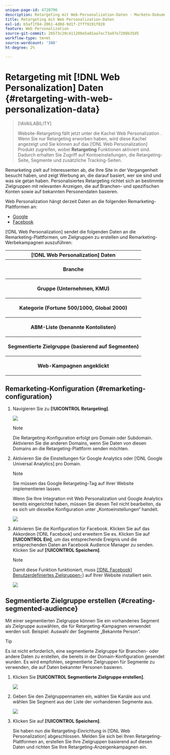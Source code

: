 ```yaml
---
unique-page-id: 4720796
description: Retargeting mit Web-Personalization-Daten - Marketo-Dokumente - Produktdokumentation
title: Retargeting mit Web Personalization-Daten
exl-id: b5af1f84-2061-4d0d-9d1f-2fff9191f028
feature: Web Personalization
source-git-commit: 26573c20c411208e5a01aa7ec73a97e7208b35d5
workflow-type: tm+mt
source-wordcount: '388'
ht-degree: 2%

---
```


# Retargeting mit [!DNL Web Personalization] Daten {#retargeting-with-web-personalization-data}

>[!AVAILABILITY]
>
>Website-Retargeting fällt jetzt unter die Kachel Web Personalization . Wenn Sie nur Retargeting erworben haben, wird diese Kachel angezeigt und Sie können auf das [!DNL Web Personalization] Produkt zugreifen, wobei **Retargeting** Funktionen aktiviert sind. Dadurch erhalten Sie Zugriff auf Kontoeinstellungen, die Retargeting-Seite, Segmente und zusätzliche Tracking-Seiten.

Remarketing zielt auf Interessenten ab, die Ihre Site in der Vergangenheit besucht haben, und zeigt Werbung an, die darauf basiert, wer sie sind und was sie getan haben. Personalisiertes Retargeting richtet sich an bestimmte Zielgruppen mit relevanten Anzeigen, die auf Branchen- und spezifischen Konten sowie auf bekannten Personendaten basieren.

Web Personalization hängt derzeit Daten an die folgenden Remarketing-Plattformen an:

* [Google](/help/marketo/product-docs/web-personalization/website-retargeting/personalized-remarketing-in-google.md)
* [Facebook](/help/marketo/product-docs/web-personalization/website-retargeting/personalized-remarketing-in-facebook.md)

[!DNL Web Personalization] sendet die folgenden Daten an die Remarketing-Plattformen, um Zielgruppen zu erstellen und Remarketing-Werbekampagnen auszuführen:

<table>
 <tbody>
  <tr>
   <th colspan="1">[!DNL Web Personalization] Daten</th>
  </tr>
  <tr>
   <th><p>Branche</p></th>
  </tr>
  <tr>
   <th><p>Gruppe (Unternehmen, KMU)</p></th>
  </tr>
  <tr>
   <th><p>Kategorie (Fortune 500/1000, Global 2000)</p></th>
  </tr>
  <tr>
   <th><p>ABM-Liste (benannte Kontolisten)</p></th>
  </tr>
  <tr>
   <th><p>Segmentierte Zielgruppe (basierend auf Segmenten)</p></th>
  </tr>
  <tr>
   <th><p>Web-Kampagnen angeklickt</p></th>
  </tr>
 </tbody>
</table>

## Remarketing-Konfiguration {#remarketing-configuration}

1. Navigieren Sie zu **[!UICONTROL Retargeting]**.

   ![](assets/one.png)

   >[!NOTE]
   >
   >Die Retargeting-Konfiguration erfolgt pro Domain oder Subdomain. Aktivieren Sie die anderen Domains, wenn Sie Daten von diesen Domains an die Retargeting-Plattform senden möchten.

1. Aktivieren Sie die Einstellungen für Google Analytics oder [!DNL Google Universal Analytics] pro Domain.

   >[!NOTE]
   >
   >Sie müssen das Google Retargeting-Tag auf Ihrer Website implementieren lassen.
   >
   >Wenn Sie Ihre Integration mit Web Personalization und Google Analytics bereits eingerichtet haben, müssen Sie diesen Teil nicht bearbeiten, da es sich um dieselbe Konfiguration unter „Kontoeinstellungen“ handelt.

   ![](assets/two.png)

1. Aktivieren Sie die Konfiguration für Facebook. Klicken Sie auf das Akkordeon [!DNL Facebook] und erweitern Sie es. Klicken Sie auf **[!UICONTROL Ein]**, um das entsprechende Ereignis und die entsprechenden Daten an Facebook Audience Manager zu senden. Klicken Sie auf **[!UICONTROL Speichern]**.

   >[!NOTE]
   >
   >Damit diese Funktion funktioniert, muss [[!DNL Facebook] Benutzerdefiniertes Zielgruppen-](https://developers.facebook.com/docs/ads-for-websites/website-custom-audiences/getting-started#install-the-pixel)) auf Ihrer Website installiert sein.

   ![](assets/three.png)

## Segmentierte Zielgruppe erstellen {#creating-segmented-audience}

Mit einer segmentierten Zielgruppe können Sie ein vorhandenes Segment als Zielgruppe auswählen, die für Retargeting-Kampagnen verwendet werden soll. Beispiel: Auswahl der Segmente „Bekannte Person“.

>[!TIP]
>
>Es ist nicht erforderlich, eine segmentierte Zielgruppe für Branchen- oder andere Daten zu erstellen, die bereits in der Domain-Konfiguration gesendet wurden. Es wird empfohlen, segmentierte Zielgruppen für Segmente zu verwenden, die auf Daten bekannter Personen basieren.

1. Klicken Sie **[!UICONTROL Segmentierte Zielgruppe erstellen]**.

   ![](assets/image2015-1-15-16-3a36-3a38.png)

1. Geben Sie den Zielgruppennamen ein, wählen Sie Kanäle aus und wählen Sie Segment aus der Liste der vorhandenen Segmente aus.

   ![](assets/image2015-1-15-16-3a40-3a17.png)

1. Klicken Sie auf **[!UICONTROL Speichern]**.

   Sie haben nun die Retargeting-Einrichtung in [!DNL Web Personalization] abgeschlossen. Melden Sie sich bei Ihren Retargeting-Plattformen an, erstellen Sie Ihre Zielgruppen basierend auf diesen Daten und richten Sie Ihre Retargeting-Anzeigenkampagnen ein.
